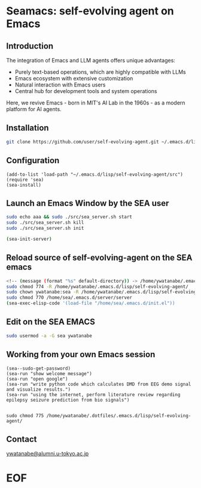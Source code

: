 <!-- ---
!-- title: ./self-evolving-agent/README.md
!-- author: ywatanabe
!-- date: 2024-12-07 17:19:48
!-- --- -->


# Seamacs: self-evolving agent on Emacs

## Introduction
The integration of Emacs and LLM agents offers unique advantages:

- Purely text-based operations, which are highly compatible with LLMs
- Emacs ecosystem with extensive customization
- Natural interaction with Emacs users
- Central hub for development tools and system operations

Here, we revive Emacs - born in MIT's AI Lab in the 1960s - as a modern platform for AI agents.


## Installation

```bash
git clone https://github.com/user/self-evolving-agent.git ~/.emacs.d/lisp/self-evolving-agent
```

## Configuration
```elisp
(add-to-list 'load-path "~/.emacs.d/lisp/self-evolving-agent/src")
(require 'sea)
(sea-install)
```

## Launch an Emacs Window by the SEA user
``` bash
sudo echo aaa && sudo ./src/sea_server.sh start
sudo ./src/sea_server.sh kill
sudo ./src/sea_server.sh init

(sea-init-server)
```

## Reload source of self-evolving-agent on the SEA emacs
``` bash
<!-- (message (format "%s" default-directory)) -> /home/ywatanabe/.emacs.d/lisp/self-evolving-agent/ -->
sudo chmod 774 -R /home/ywatanabe/.emacs.d/lisp/self-evolving-agent/
sudo chown ywatanabe:sea -R /home/ywatanabe/.emacs.d/lisp/self-evolving-agent/
sudo chmod 770 /home/sea/.emacs.d/server/server
(sea-exec-elisp-code '(load-file "/home/sea/.emacs.d/init.el"))
```

## Edit on the SEA EMACS

``` bash
sudo usermod -a -G sea ywatanabe
```

## Working from your own Emacs session

``` elisp
(sea--sudo-get-password)
(sea-run "show welcome message")
(sea-run "open google")
(sea-run "write python code which calculates DMD from EEG demo signal and visualize results.")
(sea-run "using the internet, perform literature review regarding epilepsy seizure prediction from bio signals")


sudo chmod 775 /home/ywatanabe/.dotfiles/.emacs.d/lisp/self-evolving-agent/
```






## Contact
ywatanabe@alumni.u-tokyo.ac.jp




# EOF



